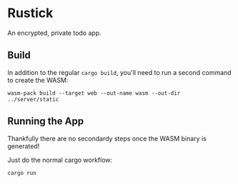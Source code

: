 # Rustick

An encrypted, private todo app.

## Build

In addition to the regular `cargo build`, you'll need to run a second command to create the WASM:

```
wasm-pack build --target web --out-name wasm --out-dir ../server/static
```

## Running the App

Thankfully there are no secondardy steps once the WASM binary is generated!

Just do the normal cargo workflow:
```
cargo run
```